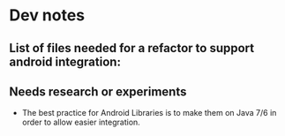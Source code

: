 # Dev notes
## List of files needed for a refactor to support android integration:


## Needs research or experiments
 - The best practice for Android Libraries is to make them on Java 7/6 in order to allow easier integration.






